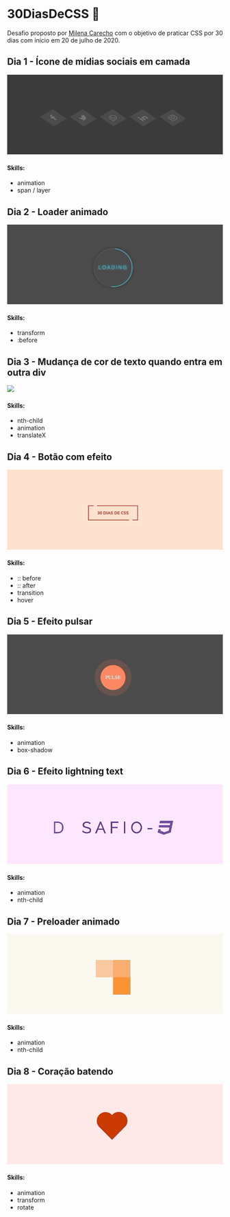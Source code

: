 # 30DiasDeCSS :rocket:

Desafio proposto por [Milena Carecho](https://github.com/MilenaCarecho) com o objetivo de praticar CSS por 30 dias com início em 20 de julho de 2020.

## Dia 1 - Ícone de mídias sociais em camada

![](/demo/day1.gif)

#### Skills:
- animation
- span / layer

## Dia 2 - Loader animado

![](/demo/day2.gif)

#### Skills:
- transform
- :before

## Dia 3 - Mudança de cor de texto quando entra em outra div

![](/demo/day3.gif)

#### Skills:
- nth-child
- animation
- translateX

## Dia 4 - Botão com efeito

![](/demo/day4.gif)

#### Skills:
- :: before
- :: after
- transition
- hover

## Dia 5 - Efeito pulsar

![](/demo/day5.gif)

#### Skills:
- animation
- box-shadow

## Dia 6 - Efeito lightning text

![](/demo/day6.gif)

#### Skills:
- animation
- nth-child

## Dia 7 - Preloader animado

![](/demo/day7.gif)

#### Skills:
- animation
- nth-child

## Dia 8 - Coração batendo

![](/demo/day8.gif)

#### Skills:
- animation
- transform
- rotate
